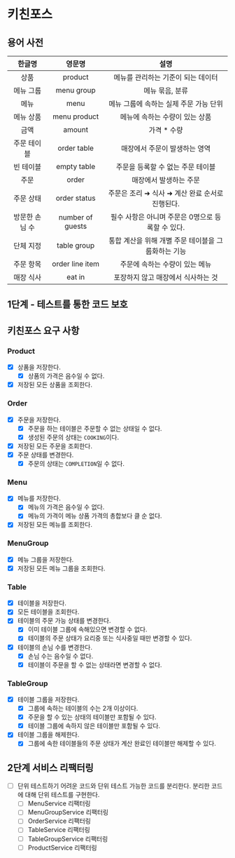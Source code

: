 # 키친포스

## 용어 사전

|   한글명    |       영문명        |              설명               |
|:--------:|:----------------:|:-----------------------------:|
|    상품    |     product      |      메뉴를 관리하는 기준이 되는 데이터      |
|  메뉴 그룹   |    menu group    |           메뉴 묶음, 분류           |
|    메뉴    |       menu       |    메뉴 그룹에 속하는 실제 주문 가능 단위     |
|  메뉴 상품   |   menu product   |       메뉴에 속하는 수량이 있는 상품       |
|    금액    |      amount      |            가격 * 수량            |
|  주문 테이블  |   order table    |       매장에서 주문이 발생하는 영역        |
|  빈 테이블   |   empty table    |      주문을 등록할 수 없는 주문 테이블      |
|    주문    |      order       |         매장에서 발생하는 주문          |
|  주문 상태   |   order status   | 주문은 조리 ➜ 식사 ➜ 계산 완료 순서로 진행된다. |
| 방문한 손님 수 | number of guests | 필수 사항은 아니며 주문은 0명으로 등록할 수 있다. |
|  단체 지정   |   table group    | 통합 계산을 위해 개별 주문 테이블을 그룹화하는 기능 |
|  주문 항목   | order line item  |       주문에 속하는 수량이 있는 메뉴       |
|  매장 식사   |      eat in      |      포장하지 않고 매장에서 식사하는 것      |

## 1단계 - 테스트를 통한 코드 보호

## 키친포스 요구 사항

### Product

- [x] 상품을 저장한다.
    - [x] 상품의 가격은 음수일 수 없다.
- [x] 저장된 모든 상품을 조회한다.

### Order

- [x] 주문을 저장한다.
    - [x] 주문을 하는 테이블은 주문할 수 없는 상태일 수 없다.
    - [x] 생성된 주문의 상태는 `COOKING`이다.
- [x] 저장된 모든 주문을 조회한다.
- [x] 주문 상태를 변경한다.
    - [x] 주문의 상태는 `COMPLETION`일 수 없다.

### Menu

- [x] 메뉴를 저장한다.
    - [x] 메뉴의 가격은 음수일 수 없다.
    - [x] 메뉴의 가격이 메뉴 상품 가격의 총합보다 클 순 없다.
- [x] 저장된 모든 메뉴를 조회한다.

### MenuGroup

- [x] 메뉴 그룹을 저장한다.
- [x] 저장된 모든 메뉴 그룹을 조회한다.

### Table

- [x] 테이블을 저장한다.
- [x] 모든 테이블을 조회한다.
- [x] 테이블의 주문 가능 상태를 변경한다.
    - [x] 이미 테이블 그룹에 속해있으면 변경할 수 없다.
    - [x] 테이블의 주문 상태가 요리중 또는 식사중일 때만 변경할 수 있다.
- [x] 테이블의 손님 수를 변경한다.
    - [x] 손님 수는 음수일 수 없다.
    - [x] 테이블이 주문을 할 수 없는 상태라면 변경할 수 없다.

### TableGroup

- [x] 테이블 그룹을 저장한다.
    - [x] 그룹에 속하는 테이블의 수는 2개 이상이다.
    - [x] 주문을 할 수 있는 상태의 테이블만 포함될 수 있다.
    - [x] 테이블 그룹에 속하지 않은 테이블만 포함될 수 있다.
- [x] 테이블 그룹을 해제한다.
    - [x] 그룹에 속한 테이블들의 주문 상태가 계산 완료인 테이블만 해제할 수 있다.

## 2단계 서비스 리팩터링

- [ ] 단위 테스트하기 어려운 코드와 단위 테스트 가능한 코드를 분리한다. 분리한 코드에 대해 단위 테스트를 구현한다.
    - [ ] MenuService 리팩터링
    - [ ] MenuGroupService 리팩터링
    - [ ] OrderService 리팩터링
    - [ ] TableService 리팩터링
    - [ ] TableGroupService 리팩터링
    - [ ] ProductService 리팩터링
